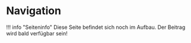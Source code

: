 # Navigation

!!! info "Seiteninfo" 
      Diese Seite befindet sich noch im Aufbau. Der Beitrag wird bald verfügbar sein!
